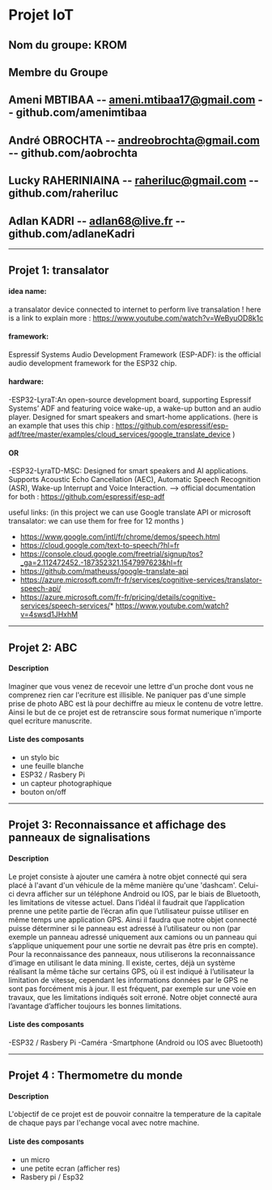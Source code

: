 # Projet IoT

## Nom du groupe: KROM

## Membre du Groupe
## Ameni MBTIBAA -- ameni.mtibaa17@gmail.com -- github.com/amenimtibaa
## André OBROCHTA -- andreobrochta@gmail.com -- github.com/aobrochta
## Lucky RAHERINIAINA -- raheriluc@gmail.com -- github.com/raheriluc
## Adlan KADRI -- adlan68@live.fr -- github.com/adlaneKadri

 -----------------------------------------------------------------------------------------------------------------------------------

## Projet 1: transalator

#### idea name: 
a transalator device connected to internet to perform live transalation ! 
here is a link to explain more : https://www.youtube.com/watch?v=WeByuOD8k1c
 
#### framework:
Espressif Systems Audio Development Framework (ESP-ADF): is the official audio development framework for the ESP32 chip.
 
#### hardware:
  -ESP32-LyraT:An open-source development board, supporting Espressif Systems’ ADF and featuring voice wake-up, a wake-up button and an audio player.         Designed for smart speakers and smart-home applications.
    (here is an example that uses this chip : https://github.com/espressif/esp-adf/tree/master/examples/cloud_services/google_translate_device )
#### OR
  -ESP32-LyraTD-MSC: Designed for smart speakers and AI applications. Supports Acoustic Echo Cancellation (AEC), Automatic Speech Recognition (ASR),         Wake-up Interrupt and Voice Interaction.
--> official documentation for both : https://github.com/espressif/esp-adf 
 
useful links: (in this project we can use Google translate API or microsoft transalator: we can use them for free for 12 months )
 
* https://www.google.com/intl/fr/chrome/demos/speech.html
* https://cloud.google.com/text-to-speech/?hl=fr
* https://console.cloud.google.com/freetrial/signup/tos?_ga=2.112472452.-187352321.1547997623&hl=fr
* https://github.com/matheuss/google-translate-api
* https://azure.microsoft.com/fr-fr/services/cognitive-services/translator-speech-api/
* https://azure.microsoft.com/fr-fr/pricing/details/cognitive-services/speech-services/* https://www.youtube.com/watch?v=4swsd1JHxhM
 
------------------------------------------------------------------------------------------------------------------------------------

## Projet 2: ABC

#### Description

Imaginer que vous venez de recevoir une lettre d'un proche dont vous ne comprenez rien 
car l'ecriture est illisible. Ne paniquer pas d'une simple prise de photo ABC est là pour 
dechiffre au mieux le contenu de votre lettre. 
Ainsi le but de ce projet est de retranscire sous format numerique n'importe quel ecriture manuscrite.

#### Liste des composants

- un stylo bic
- une feuille blanche
- ESP32 / Rasbery Pi 
- un capteur photographique
- bouton on/off

-----------------------------------------------------------------------------------------------------------------------------------

## Projet 3: Reconnaissance et affichage des panneaux de signalisations 

#### Description

Le projet consiste à ajouter une caméra à notre objet connecté qui sera placé à l'avant d'un véhicule de la 
même manière qu'une 'dashcam'. Celui-ci devra afficher sur un téléphone Android ou IOS, par le biais de Bluetooth, 
les limitations de vitesse actuel. Dans l’idéal il faudrait que l’application prenne une petite partie de l’écran 
afin que l’utilisateur puisse utiliser en même temps une application GPS.
Ainsi il faudra que notre objet connecté 
puisse déterminer si le panneau est adressé à l’utilisateur ou non (par exemple un panneau adressé uniquement aux 
camions ou un panneau qui s’applique uniquement pour une sortie ne devrait pas être pris en compte).
Pour la reconnaissance des panneaux, nous utiliserons la reconnaissance d’image en utilisant le data mining. 
Il existe, certes, déjà un système réalisant la même tâche sur certains GPS, où il est indiqué à l’utilisateur 
la limitation de vitesse, cependant les informations données par le GPS ne sont pas forcément mis à jour. 
Il est fréquent, par exemple sur une voie en travaux, que les limitations indiqués soit erroné.
Notre objet connecté aura l’avantage d’afficher toujours les bonnes limitations.

#### Liste des composants

-ESP32 / Rasbery Pi
-Caméra
-Smartphone (Android ou IOS avec Bluetooth)

--------------------------------------------------------------------------------------------------------------------------------------
 ## Projet 4 : Thermometre du monde

#### Description 

L'objectif de ce projet est de pouvoir connaitre la temperature de la capitale de chaque pays 
par l'echange vocal avec notre machine.

#### Liste des composants
- un micro
- une petite ecran (afficher res)
- Rasbery pi / Esp32
